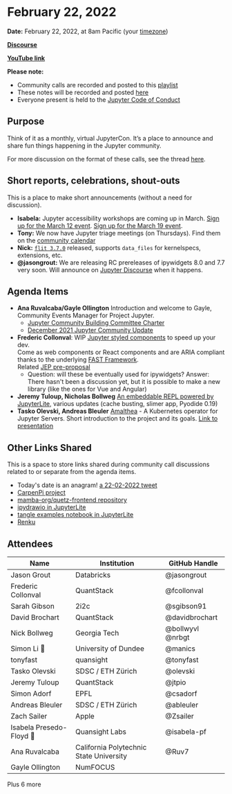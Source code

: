 # February 22, 2022

**Date:** February 22, 2022, at 8am Pacific (your [timezone](https://arewemeetingyet.com/Los%20Angeles/2022-02-22/8:00/Jupyter%20Community%20Call))

**[Discourse](https://discourse.jupyter.org/t/jupyter-community-calls/668)**

**[YouTube link](https://youtu.be/-_i1JTRnlXc)** 

**Please note:**
- Community calls are recorded and posted to this [playlist](https://www.youtube.com/playlist?list=PLUrHeD2K9Cmkoamm4NjLmvXC4Y6E1o8SP)
- These notes will be recorded and posted [here](https://jupyter.readthedocs.io/en/latest/community/community-call-notes/index.html)
- Everyone present is held to the [Jupyter Code of Conduct](https://jupyter.org/conduct)

## Purpose

Think of it as a monthly, virtual JupyterCon. It’s a place to announce and share fun things happening in the Jupyter community.

For more discussion on the format of these calls, see the thread [here](https://discourse.jupyter.org/t/reviving-the-all-jupyter-team-meetings/423).

## Short reports, celebrations, shout-outs

This is a place to make short announcements (without a need for discussion). 

* **Isabela:** Jupyter accessibility workshops are coming up in March. [Sign up for the March 12 event](https://hopin.com/events/jupyter-accessibility-workshop-intro-to-accesibility-and-inclusive-design-with-eric-bailey). [Sign up for the March 19 event](https://hopin.com/events/jupyter-accessibility-workshop-auditing-in-open-source).
* **Tony:** We now have Jupyter triage meetings (on Thursdays). Find them on the [community calendar](https://docs.jupyter.org/en/latest/community/content-community.html#jupyter-community-meetings)
* **Nick:** [`flit 3.7.0`](https://flit.readthedocs.io/en/stable/history.html#version-3-7) released, supports `data_files` for kernelspecs, extensions, etc.
* **@jasongrout:** We are releasing RC prereleases of ipywidgets 8.0 and 7.7 very soon. Will announce on [Jupyter Discourse](https://discourse.jupyter.org/latest) when it happens.

## Agenda Items

* **Ana Ruvalcaba/Gayle Ollington** Introduction and welcome to Gayle, Community Events Manager for Project Jupyter.
  * [Jupyter Community Building Committee Charter](https://jupyter.org/governance/communitybuildingcommittee.html)
  * [December 2021 Jupyter Community Update](https://blog.jupyter.org/jupyter-community-2021-update-84c5cd3c5e75)
* **Frederic Collonval**: WIP [Jupyter styled components](https://jupyterlab-contrib.github.io/jupyter-ui-toolkit) to speed up your dev.  
  Come as web components or React components and are ARIA compliant thanks to the underlying [FAST Framework](https://explore.fast.design/).  
  Related [JEP pre-proposal](https://github.com/jupyter/enhancement-proposals/issues/88)
     - Question: will these be eventually used for ipywidgets? Answer: There hasn't been a discussion yet, but it is possible to make a new library (like the ones for Vue and Angular)
* **Jeremy Tuloup, Nicholas Bollweg** [An embeddable REPL powered by JupyterLite](https://jupyterlite.readthedocs.io/en/latest/applications/repl.html), various updates (cache busting, slimer app, Pyodide 0.19)
* **Tasko Olevski, Andreas Bleuler** [Amalthea](https://github.com/SwissDataScienceCenter/amalthea) - A Kubernetes operator for Jupyter Servers. Short introduction to the project and its goals. [Link to presentation](https://docs.google.com/presentation/d/18DvgOFoJko2bd9Cvmd7sSLsV0jbacNPoUfpHtbapeMY/edit?usp=sharing)

## Other Links Shared

This is a space to store links shared during community call discussions related to or separate from the agenda items.

- Today's date is an anagram! [a 22-02-2022 tweet](https://twitter.com/simongerman600/status/1495870748866621441)
- [CarpenPi project](https://github.com/CarpenPi)
- [mamba-org/quetz-frontend repository](https://github.com/mamba-org/quetz-frontend/pull/98)
- [ipydrawio in JupyterLite](https://ipydrawio--92.org.readthedocs.build/en/92/_static/lab/index.html)
- [tangle examples notebook in JupyterLite](https://pidgy.readthedocs.io/en/latest/_/retro/notebooks/index.html?path=tangle_examples.ipynb&room=duck-day-wuack)
- [Renku](https://renkulab.io/)

## Attendees 

|   Name   |           Institution     | GitHub Handle|
|----------|---------------------------|--------------|
| Jason Grout | Databricks | @jasongrout
| Frederic Collonval | QuantStack | @fcollonval |
| Sarah Gibson | 2i2c | @sgibson91
| David Brochart | QuantStack | @davidbrochart |
| Nick Bollweg | Georgia Tech | @bollwyvl @nrbgt |
|Simon Li 🦆 | University of Dundee| @manics |
|tonyfast | quansight | @tonyfast |
|Tasko Olevski| SDSC / ETH Zürich | @olevski |
| Jeremy Tuloup | QuantStack | @jtpio |
| Simon Adorf | EPFL | @csadorf |
| Andreas Bleuler | SDSC / ETH Zürich | @ableuler |
|Zach Sailer | Apple | @Zsailer |
|Isabela Presedo-Floyd 🦆 | Quansight Labs | @isabela-pf |
|Ana Ruvalcaba | California Polytechnic State University | @Ruv7
|Gayle Ollington | NumFOCUS 
 
Plus 6 more